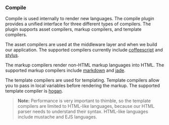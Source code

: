 ### Compile ###

Compile is used internally to render new languages. The compile plugin provides a unified interface for three different types of compilers. The plugin supports asset compilers, markup compilers, and template compilers. 

The asset compilers are used at the middleware layer and when we build our application. The supported compilers currently include [coffeescript](http://coffeescript.org/) and [stylus](http://learnboost.github.com/stylus/).

The markup compilers render non-HTML markup languages into HTML. The supported markup compilers include [markdown](http://daringfireball.net/projects/markdown/) and [jade](http://jade-lang.com/).

The template compilers are used for templating. Template compilers allow you to pass in local variables before rendering the markup. The supported template compiler is [hogan](http://twitter.github.com/hogan.js/). 

> **Note:** Performance is very important to thimble, so the template compilers are limited to HTML-like languages, because our HTML parser needs to understand their syntax. HTML-like languages include mustache and EJS languages.
